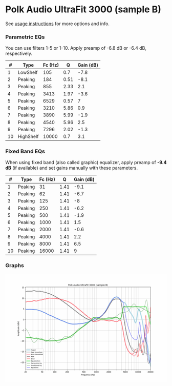 # Polk Audio UltraFit 3000 (sample B)
See [usage instructions](https://github.com/jaakkopasanen/AutoEq#usage) for more options and info.

### Parametric EQs
You can use filters 1-5 or 1-10. Apply preamp of -6.8 dB or -6.4 dB, respectively.

|   # | Type      |   Fc (Hz) |    Q |   Gain (dB) |
|-----|-----------|-----------|------|-------------|
|   1 | LowShelf  |       105 | 0.7  |        -7.8 |
|   2 | Peaking   |       184 | 0.51 |        -8.1 |
|   3 | Peaking   |       855 | 2.33 |         2.1 |
|   4 | Peaking   |      3413 | 1.97 |        -3.6 |
|   5 | Peaking   |      6529 | 0.57 |         7   |
|   6 | Peaking   |      3210 | 5.86 |         0.9 |
|   7 | Peaking   |      3890 | 5.99 |        -1.9 |
|   8 | Peaking   |      4540 | 5.96 |         2.5 |
|   9 | Peaking   |      7296 | 2.02 |        -1.3 |
|  10 | HighShelf |     10000 | 0.7  |         3.1 |

### Fixed Band EQs
When using fixed band (also called graphic) equalizer, apply preamp of **-9.4 dB** (if available) and set gains manually with these parameters.

|   # | Type    |   Fc (Hz) |    Q |   Gain (dB) |
|-----|---------|-----------|------|-------------|
|   1 | Peaking |        31 | 1.41 |        -9.1 |
|   2 | Peaking |        62 | 1.41 |        -6.7 |
|   3 | Peaking |       125 | 1.41 |        -8   |
|   4 | Peaking |       250 | 1.41 |        -6.2 |
|   5 | Peaking |       500 | 1.41 |        -1.9 |
|   6 | Peaking |      1000 | 1.41 |         1.5 |
|   7 | Peaking |      2000 | 1.41 |        -0.6 |
|   8 | Peaking |      4000 | 1.41 |         2.2 |
|   9 | Peaking |      8000 | 1.41 |         6.5 |
|  10 | Peaking |     16000 | 1.41 |         9   |

### Graphs
![](./Polk%20Audio%20UltraFit%203000%20(sample%20B).png)
